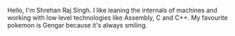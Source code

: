 Hello, I'm Shrehan Raj Singh. I like leaning the internals of machines and working with low level technologies like Assembly, C and C++.
My favourite pokemon is Gengar because it's always smiling.